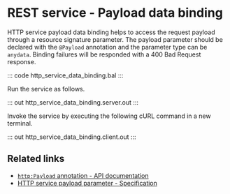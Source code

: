 # REST service - Payload data binding

HTTP service payload data binding helps to access the request payload through a resource signature parameter. The payload parameter should be declared with the `@Payload` annotation and the  parameter type can be `anydata`. Binding failures will be responded with a 400 Bad Request response.

::: code http_service_data_binding.bal :::

Run the service as follows.

::: out http_service_data_binding.server.out :::

Invoke the service by executing the following cURL command in a new terminal.

::: out http_service_data_binding.client.out :::

## Related links
- [`http:Payload` annotation - API documentation](https://lib.ballerina.io/ballerina/http/latest/annotations#Payload)
- [HTTP service payload parameter - Specification](/spec/http/#2344-payload-parameter)
